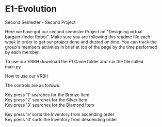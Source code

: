 # E1-Evolution
Second Semester - Second Project

Here we have got our second semester Project on "Designing virtual bargain-finder Robot".
Make sure you are following this readme file each week in order to get our project done and dusted on time.
You can track the group's members activities in brief at top of the page by the time performed by each member.

To use our VRBH download the E1 Game folder and run the file called main.py 


How to use our VRBH

The controls are as follows:

Key press '1' searches for the Bronze Item                                                                                  
Key press '2' searches for the Silver Item                                                                                   
Key press '3' searches for the Diamond Item                                                                                 

Key press 'a' sorts the Inventory from ascending order                                                                      
Key press 'd' sorts the Inventory from descending order                                                                     


